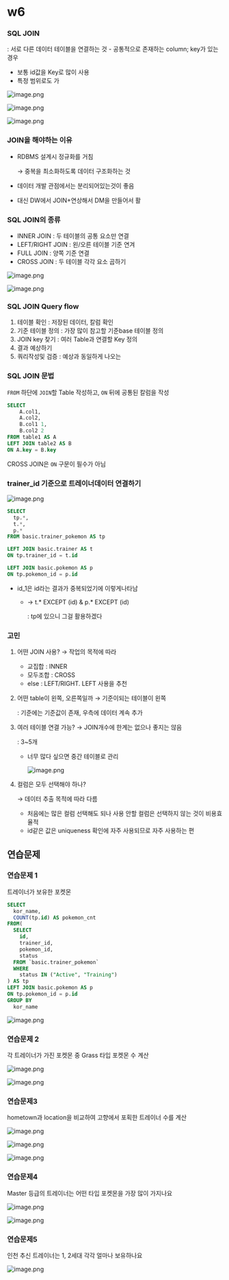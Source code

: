 # w6

### SQL JOIN

: 서로 다른 데이터 테이블을 연결하는 것 - 공통적으로 존재하는 column; key가 있는 경우

- 보통 id값을 Key로 많이 사용
- 특정 범위로도 가

![image.png](image.png)

![image.png](image%201.png)

![image.png](image%202.png)

### JOIN을 해야하는 이유

- RDBMS 설계시 정규화를 거침
    
    → 중복을 최소화하도록 데이터 구조화하는 것
    
- 데이터 개발 관점에서는 분리되어있는것이 좋음
- 대신 DW에서 JOIN+연상해서 DM을 만들어서 활

### SQL JOIN의 종류

- INNER JOIN : 두 테이블의 공통 요소만 연결
- LEFT/RIGHT JOIN : 왼/오른 테이블 기준 연겨
- FULL JOIN : 양쪽 기준 연결
- CROSS JOIN : 두 테이블 각각 요소 곱하기

![image.png](image%203.png)

![image.png](image%204.png)

### SQL JOIN Query flow

1. 테이블 확인 : 저장된 데이터, 칼럼 확인
2. 기준 테이블 정의 : 가장 많이 참고할 기준base 테이블 정의
3. JOIN key 찾기 : 여러 Table과 연결할 Key 정의
4. 결과 예상하기
5. 쿼리작성및 검증 : 예상과 동일하게 나오는

### SQL JOIN 문법

`FROM` 하단에 `JOIN`할 Table 작성하고, `ON` 뒤에 공통된 칼럼을 작성

```sql
SELECT
	A.col1,
	A.col2,
	B.col1 1,
	B.col2 2
FROM table1 AS A
LEFT JOIN table2 AS B
ON A.key = B.key
```

CROSS JOIN은 `ON` 구문이 필수가 아님

### trainer_id 기준으로 트레이너데이터 연결하기

![image.png](image%205.png)

```sql
SELECT
  tp.*,
  t.*,
  p.*
FROM basic.trainer_pokemon AS tp

LEFT JOIN basic.trainer AS t
ON tp.trainer_id = t.id

LEFT JOIN basic.pokemon AS p
ON tp.pokemon_id = p.id
```

- id_1은 id라는 결과가 중복되었기에 이렇게나타남
    - → t.* EXCEPT (id) & p.* EXCEPT (id)
        
        :  tp에 있으니 그걸 활용하겠다
        

### 고민

1. 어떤 JOIN 사용? → 작업의 목적에 따라
    - 교집합 : INNER
    - 모두조합 : CROSS
    - else : LEFT/RIGHT. LEFT 사용을 추천
2. 어떤 table이 왼쪽, 오른쪽일까 → 기준이되는 테이블이 왼쪽
    
    : 기준에는 기준값이 존재, 우측에 데이터 계속 추가
    
3. 여러 테이블 연결 가능? → JOIN개수에 한계는 없으나 좋지는 않음
    
    : 3~5개
    
    - 너무 많다 싶으면 중간 테이블로 관리
        
        ![image.png](image%206.png)
        
4. 컬럼은 모두 선택해야 하나?
    
    → 데이터 추출 목적에 따라 다름
    
    - 처음에는 많은 컬럼 선택해도 되나 사용 안할 컬럼은 선택하지 않는 것이 비용효율적
    - id같은 값은 uniqueness 확인에 자주 사용되므로 자주 사용하는 편

## 연습문제

### 연습문제 1

트레이너가 보유한 포켓몬

```sql
SELECT
  kor_name,
  COUNT(tp.id) AS pokemon_cnt
FROM(
  SELECT
    id,
    trainer_id,
    pokemon_id,
    status
  FROM `basic.trainer_pokemon`
  WHERE
    status IN ("Active", "Training")
) AS tp
LEFT JOIN basic.pokemon AS p
ON tp.pokemon_id = p.id
GROUP BY
  kor_name
```

![image.png](image%207.png)

### 연습문제 2

각 트레이너가 가진 포켓몬 중 Grass 타입 포켓몬 수 계산

![image.png](image%208.png)

![image.png](image%209.png)

### 연습문제3

hometown과 location을 비교하여 고향에서 포획한 트레이너 수를 계산

![image.png](image%2010.png)

![image.png](image%2011.png)

![image.png](image%2012.png)

### 연습문제4

Master 등급의 트레이너는 어떤 타입 포켓몬을 가장 많이 가지나요

![image.png](image%2013.png)

![image.png](image%2014.png)

### 연습문제5

인천 추신 트레이너는 1, 2세대 각각 얼마나 보유하나요

![image.png](image%2015.png)